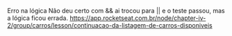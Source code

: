 

Erro na lógica
    Não deu certo com && ai trocou para || e o teste passou, mas a lógica ficou errada.
https://app.rocketseat.com.br/node/chapter-iv-2/group/carros/lesson/continuacao-da-listagem-de-carros-disponiveis
